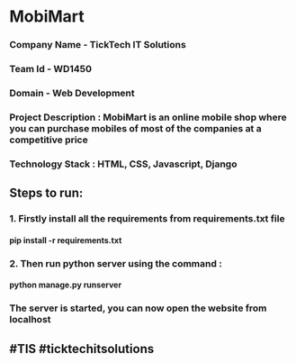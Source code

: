 # MobiMart

### Company Name - TickTech IT Solutions
### Team Id - WD1450
### Domain - Web Development
### Project Description : MobiMart is an online mobile shop where you can purchase mobiles of most of the companies at a competitive price
### Technology Stack : HTML, CSS, Javascript, Django
## Steps to run:
### 1. Firstly install all the requirements from requirements.txt file
####    pip install -r requirements.txt
### 2. Then run python server using the command : 
####    python manage.py runserver
### The server is started, you can now open the website from localhost
## #TIS #ticktechitsolutions
